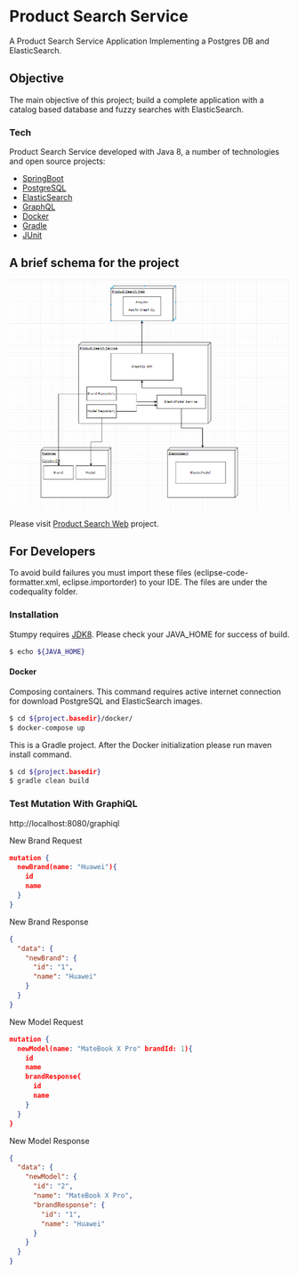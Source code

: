 # Product Search Service
A Product Search Service Application Implementing a Postgres DB and ElasticSearch.

## Objective
The main objective of this project; build a complete application with a catalog based database and fuzzy searches with ElasticSearch.

### Tech
Product Search Service developed with Java 8, a number of technologies and open source projects:

* [SpringBoot]
* [PostgreSQL]
* [ElasticSearch]
* [GraphQL]
* [Docker]
* [Gradle]
* [JUnit]

## A brief schema for the project
![Alt text](./images/product_search_app_schema.PNG?raw=true "Title")

Please visit [Product Search Web] project.

## For Developers
To avoid build failures you must import these files (eclipse-code-formatter.xml, eclipse.importorder) to your IDE. The files are under the codequality folder.

### Installation
Stumpy requires [JDK8]. Please check your JAVA_HOME for success of build.
```sh
$ echo ${JAVA_HOME}
```

#### Docker

Composing containers. This command requires active internet connection for download PostgreSQL and ElasticSearch images.
```sh
$ cd ${project.basedir}/docker/
$ docker-compose up
```

This is a Gradle project. After the Docker initialization please run maven install command.
```sh
$ cd ${project.basedir}
$ gradle clean build
```

### Test Mutation With GraphiQL
http://localhost:8080/graphiql

New Brand Request
```json
mutation {
  newBrand(name: "Huawei"){
    id
    name
  }
}
```

New Brand Response
```json
{
  "data": {
    "newBrand": {
      "id": "1",
      "name": "Huawei"
    }
  }
}
```

New Model Request
```json
mutation {
  newModel(name: "MateBook X Pro" brandId: 1){
    id
    name
    brandResponse{
      id
      name
    }
  }
}
```

New Model Response
```json
{
  "data": {
    "newModel": {
      "id": "2",
      "name": "MateBook X Pro",
      "brandResponse": {
        "id": "1",
        "name": "Huawei"
      }
    }
  }
}
```




[SpringBoot]: <https://projects.spring.io/spring-boot/>
[PostgreSQL]: <https://www.postgresql.org/>
[Docker]: <https://www.docker.com/>
[JUnit]: <https://junit.org/>
[Gradle]: <https://gradle.org/>
[ElasticSearch]: <https://www.elastic.co/products/elasticsearch>
[JDK8]: <http://www.oracle.com/technetwork/java/javase/downloads/jdk8-downloads-2133151.html>
[GraphQL]: <https://graphql.org/>
[Product Search Web]: <https://github.com/cekinmezyucel/productsearch-web>